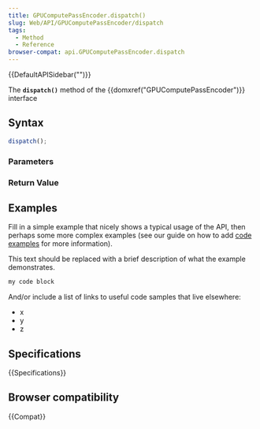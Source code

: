 ```yaml
---
title: GPUComputePassEncoder.dispatch()
slug: Web/API/GPUComputePassEncoder/dispatch
tags:
  - Method
  - Reference
browser-compat: api.GPUComputePassEncoder.dispatch
---
```

{{DefaultAPISidebar("")}}

The **`dispatch()`** method of the {{domxref("GPUComputePassEncoder")}} interface 

## Syntax

```js
dispatch();
```

### Parameters



### Return Value



## Examples

Fill in a simple example that nicely shows a typical usage of the API, then perhaps some more complex examples (see our guide on how to add [code examples](/en-US/docs/MDN/Contribute/Structures/Code_examples) for more information).

This text should be replaced with a brief description of what the example demonstrates.

```js
my code block
```

And/or include a list of links to useful code samples that live elsewhere:

*   x
*   y
*   z

## Specifications

{{Specifications}}

## Browser compatibility

{{Compat}}

